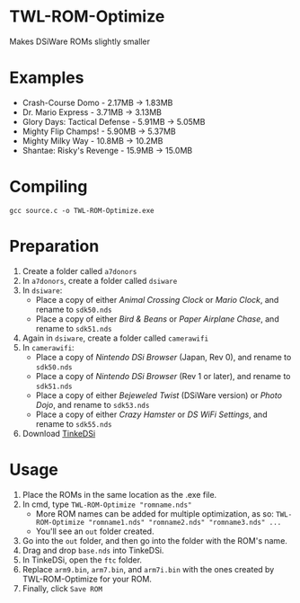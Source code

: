 # TWL-ROM-Optimize
Makes DSiWare ROMs slightly smaller

# Examples
- Crash-Course Domo - 2.17MB -> 1.83MB
- Dr. Mario Express - 3.71MB -> 3.13MB
- Glory Days: Tactical Defense - 5.91MB -> 5.05MB
- Mighty Flip Champs! - 5.90MB -> 5.37MB
- Mighty Milky Way - 10.8MB -> 10.2MB
- Shantae: Risky's Revenge - 15.9MB -> 15.0MB

# Compiling
`gcc source.c -o TWL-ROM-Optimize.exe`

# Preparation
1. Create a folder called `a7donors`
2. In `a7donors`, create a folder called `dsiware`
3. In `dsiware`:
     - Place a copy of either *Animal Crossing Clock* or *Mario Clock*, and rename to `sdk50.nds`
     - Place a copy of either *Bird & Beans* or *Paper Airplane Chase*, and rename to `sdk51.nds`
4. Again in `dsiware`, create a folder called `camerawifi`
5. In `camerawifi`:
     - Place a copy of *Nintendo DSi Browser* (Japan, Rev 0), and rename to `sdk50.nds`
     - Place a copy of *Nintendo DSi Browser* (Rev 1 or later), and rename to `sdk51.nds`
     - Place a copy of either *Bejeweled Twist* (DSiWare version) or *Photo Dojo*, and rename to `sdk53.nds`
     - Place a copy of either *Crazy Hamster* or *DS WiFi Settings*, and rename to `sdk55.nds`
6. Download [TinkeDSi](https://github.com/R-YaTian/TinkeDSi/releases)

# Usage
1. Place the ROMs in the same location as the .exe file.
2. In cmd, type `TWL-ROM-Optimize "romname.nds"`
     - More ROM names can be added for multiple optimization, as so: `TWL-ROM-Optimize "romname1.nds" "romname2.nds" "romname3.nds" ...`
     - You'll see an `out` folder created.
3. Go into the `out` folder, and then go into the folder with the ROM's name.
4. Drag and drop `base.nds` into TinkeDSi.
5. In TinkeDSi, open the `ftc` folder.
6. Replace `arm9.bin`, `arm7.bin`, and `arm7i.bin` with the ones created by TWL-ROM-Optimize for your ROM.
7. Finally, click `Save ROM`
